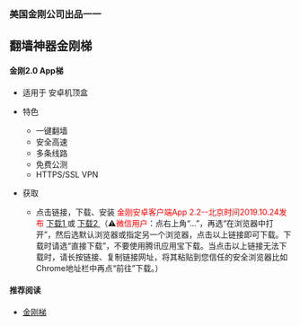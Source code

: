### 美国金刚公司出品一一
## 翻墙神器金刚梯
#### 金刚2.0 App梯
- 适用于 安卓机顶盒

- 特色
  - 一键翻墙
  - 安全高速 
  - 多条线路 
  - 免费公测 
  - HTTPS/SSL VPN

- 获取
    - 点击链接，下载、安装<font color="Red"> 金刚安卓客户端App 2.2--北京时间2019.10.24发布 </font>[ 下载1 ](https://github.com/a2zitpro/client/releases/download/latest/app-prod-release.apk) 或 [ 下载2 ](https://myfasttrack.org/midman/dl_an_1358.php) （⚠️<font color="red">微信用户</font>：点右上角“...”，再选“在浏览器中打开”，然后选默认浏览器或指定另一个浏览器，点击以上链接即可下载。下载时请选“直接下载”，不要使用腾讯应用宝下载。当点击以上链接无法下载时，请长按链接、复制链接网址，将其粘贴到您信任的安全浏览器比如Chrome地址栏中再点“前往”下载。）



#### 推荐阅读
- [金刚梯](https://a2zitpro.github.io/web/dlb)

